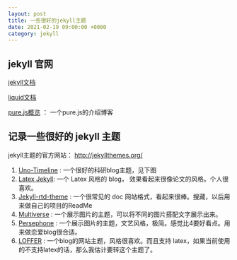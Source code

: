 ```yaml
---
layout: post
title: 一些很好的jekyll主题
date: 2021-02-19 09:00:00 +0000
category: jekyll
---
```


##  jekyll 官网

[jekyll文档](http://jekyllcn.com/docs/)

[liquid文档](https://liquid.bootcss.com/basics/operators/)

[pure.js概览](https://www.cnblogs.com/jcli/p/javascript_template_pure.html) ： 一个pure.js的介绍博客

## 记录一些很好的 jekyll 主题

jekyll主题的官方网站： <http://jekyllthemes.org/>

1. [Uno-Timeline](http://jekyllthemes.org/themes/Uno-Timeline/) : 一个很好的科研blog主题，见下图
2. [Latex Jekyll](http://jekyllthemes.org/themes/LatexJekyll/):  一个 Latex 风格的 blog， 效果看起来很像论文的风格。个人很喜欢。
3. [Jekyll-rtd-theme](http://jekyllthemes.org/themes/jekyll-rtd-theme/) : 一个很常见的 doc 网站格式，看起来很棒。搜藏，以后用来做自己的项目的ReadMe
4. [Multiverse](http://jekyllthemes.org/themes/multiverse/) : 一个展示图片的主题，可以将不同的图片搭配文字展示出来。
5. [Persephone](http://jekyllthemes.org/themes/persephone/) : 一个展示图片的主题，文艺风格，极简。感觉比4要好看点。用来做恋爱blog很合适。
6. [LOFFER](http://jekyllthemes.org/themes/LOFFER/) : 一个blog的网站主题，风格很喜欢。而且支持 latex，如果当前使用的不支持latex的话，那么我估计要转这个主题了。
